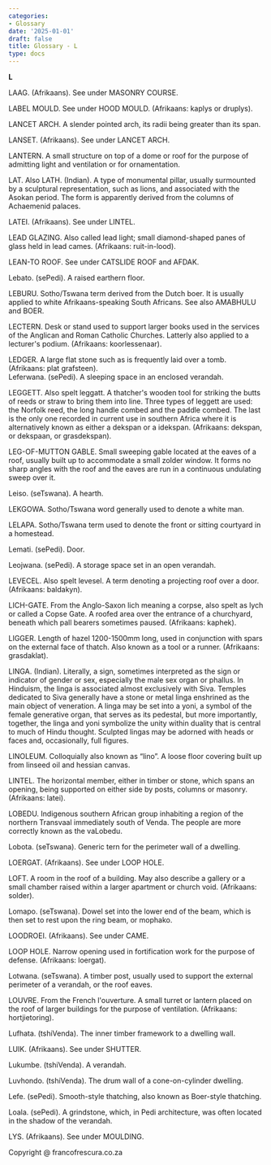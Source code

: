 ```yaml
---
categories:
- Glossary
date: '2025-01-01'
draft: false
title: Glossary - L
type: docs
---
```


**L**

LAAG. (Afrikaans). See under MASONRY COURSE.

LABEL MOULD. See under HOOD MOULD. (Afrikaans: kaplys or druplys).

LANCET ARCH. A slender pointed arch, its radii being greater than its span.

LANSET. (Afrikaans). See under LANCET ARCH.

LANTERN. A small structure on top of a dome or roof for the purpose of admitting light and ventilation or for ornamentation.

LAT. Also LATH. (Indian). A type of monumental pillar, usually surmounted by a sculptural representation, such as lions, and associated with the Asokan period. The form is apparently derived from the columns of Achaemenid palaces. 

LATEI. (Afrikaans). See under LINTEL.

LEAD GLAZING. Also called lead light; small diamond-shaped panes of glass held in lead cames. (Afrikaans: ruit-in-lood).

LEAN-TO ROOF. See under CATSLIDE ROOF and AFDAK.

Lebato. (sePedi). A raised earthern floor.

LEBURU. Sotho/Tswana term derived from the Dutch boer. It is usually applied to white Afrikaans-speaking South Africans. See also AMABHULU and BOER.

LECTERN. Desk or stand used to support larger books used in the services of the Anglican and Roman Catholic Churches. Latterly also applied to a lecturer's podium. (Afrikaans: koorlessenaar).

LEDGER. A large flat stone such as is frequently laid over a tomb. (Afrikaans: plat grafsteen).  
Leferwana. (sePedi). A sleeping space in an enclosed verandah.

LEGGETT. Also spelt leggatt. A thatcher's wooden tool for striking the butts of reeds or straw to bring them into line. Three types of leggett are used: the Norfolk reed, the long handle combed and the paddle combed. The last is the only one recorded in current use in southern Africa where it is alternatively known as either a dekspan or a idekspan. (Afrikaans: dekspan, or dekspaan, or grasdekspan).

LEG-OF-MUTTON GABLE. Small sweeping gable located at the eaves of a roof, usually built up to accommodate a small zolder window. It forms no sharp angles with the roof and the eaves are run in a continuous undulating sweep over it.

Leiso. (seTswana). A hearth.

LEKGOWA. Sotho/Tswana word generally used to denote a white man.

LELAPA. Sotho/Tswana term used to denote the front or sitting courtyard in a homestead.

Lemati. (sePedi). Door.

Leojwana. (sePedi). A storage space set in an open verandah.

LEVECEL. Also spelt levesel. A term denoting a projecting roof over a door. (Afrikaans: baldakyn).

LICH-GATE. From the Anglo-Saxon lich meaning a corpse, also spelt as lych or called a Copse Gate. A roofed area over the entrance of a churchyard, beneath which pall bearers sometimes paused. (Afrikaans: kaphek).

LIGGER. Length of hazel 1200-1500mm long, used in conjunction with spars on the external face of thatch. Also known as a tool or a runner. (Afrikaans: grasdaklat).

LINGA. (Indian). Literally, a sign, sometimes interpreted as the sign or indicator of gender or sex, especially the male sex organ or phallus. In Hinduism, the linga is associated almost exclusively with Siva. Temples dedicated to Siva generally have a stone or metal linga enshrined as the main object of veneration. A linga may be set into a yoni, a symbol of the female generative organ, that serves as its pedestal, but more importantly, together, the linga and yoni symbolize the unity within duality that is central to much of Hindu thought. Sculpted lingas may be adorned with heads or faces and, occasionally, full figures.

LINOLEUM. Colloquially also known as “lino”. A loose floor covering built up from linseed oil and hessian canvas.

LINTEL. The horizontal member, either in timber or stone, which spans an opening, being supported on either side by posts, columns or masonry. (Afrikaans: latei).

LOBEDU. Indigenous southern African group inhabiting a region of the northern Transvaal immediately south of Venda. The people are more correctly known as the vaLobedu.

Lobota. (seTswana). Generic tern for the perimeter wall of a dwelling.

LOERGAT. (Afrikaans). See under LOOP HOLE.

LOFT. A room in the roof of a building. May also describe a gallery or a small chamber raised within a larger apartment or church void. (Afrikaans: solder).

Lomapo. (seTswana). Dowel set into the lower end of the beam, which is then set to rest upon the ring beam, or mophako.

LOODROEI. (Afrikaans). See under CAME.

LOOP HOLE. Narrow opening used in fortification work for the purpose of defense. (Afrikaans: loergat).

Lotwana. (seTswana). A timber post, usually used to support the external perimeter of a verandah, or the roof eaves.

LOUVRE. From the French l'ouverture. A small turret or lantern placed on the roof of larger buildings for the purpose of ventilation. (Afrikaans: hortjietoring).

Lufhata. (tshiVenda). The inner timber framework to a dwelling wall.

LUIK. (Afrikaans). See under SHUTTER.

Lukumbe. (tshiVenda). A verandah.

Luvhondo. (tshiVenda). The drum wall of a cone-on-cylinder dwelling.

Lefe. (sePedi). Smooth-style thatching, also known as Boer-style thatching.

Loala. (sePedi). A grindstone, which, in Pedi architecture, was often located in the shadow of the verandah.

LYS. (Afrikaans). See under MOULDING.

Copyright @ francofrescura.co.za